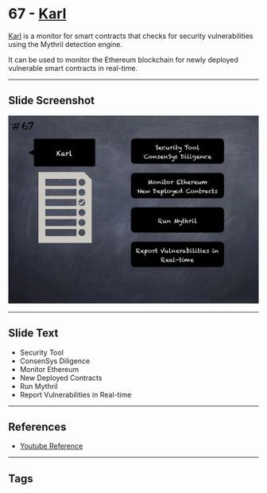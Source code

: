 
# 67 - [Karl](./Karl.md)

[Karl](https://github.com/cleanunicorn/karl) is a monitor for smart contracts that checks for security vulnerabilities using the Mythril detection engine. 

It can be used to monitor the Ethereum blockchain for newly deployed vulnerable smart contracts in real-time. 

___
## Slide Screenshot
![067.jpg](../../images/6.%20Audit%20Techniques%20and%20Tools%20101/067.jpg)
___
## Slide Text
- Security Tool
- ConsenSys Diligence
- Monitor Ethereum
- New Deployed Contracts
- Run Mythril
- Report Vulnerabilities in Real-time
___
## References
- [Youtube Reference](https://youtu.be/jZ81ebDJVe0?t=426)
___
## Tags
